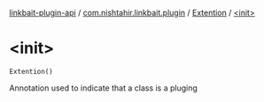 [linkbait-plugin-api](../../index.md) / [com.nishtahir.linkbait.plugin](../index.md) / [Extention](index.md) / [&lt;init&gt;](.)


# &lt;init&gt;

`Extention()`

Annotation used to indicate that a class is a pluging




